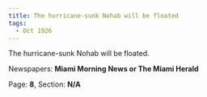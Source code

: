 ```yaml
---  
title: The hurricane-sunk Nohab will be floated  
tags:  
  - Oct 1926  
---  
```

  
The hurricane-sunk Nohab will be floated.  
  
Newspapers: **Miami Morning News or The Miami Herald**  
  
Page: **8**, Section: **N/A** 
